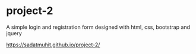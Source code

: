 # project-2
A simple login and registration form designed with html, css, bootstrap and jquery

https://sadatmuhit.github.io/project-2/
